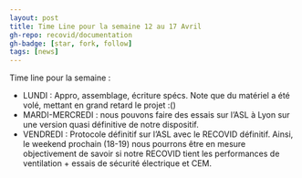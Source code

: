 ```yaml
---
layout: post
title: Time Line pour la semaine 12 au 17 Avril
gh-repo: recovid/documentation
gh-badge: [star, fork, follow]
tags: [news]
---
```


Time line pour la semaine :

* LUNDI : Appro, assemblage, écriture spécs. Note que du matériel a été volé, mettant en grand retard le projet :()
* MARDI-MERCREDI : nous pouvons faire des essais sur l’ASL à Lyon sur une version quasi définitive de notre dispositif.
* VENDREDI : Protocole définitif sur l’ASL avec le RECOVID définitif. Ainsi, le weekend prochain (18-19) nous pourrons être en mesure objectivement de savoir si notre RECOVID tient les performances de ventilation + essais de sécurité électrique et CEM.
